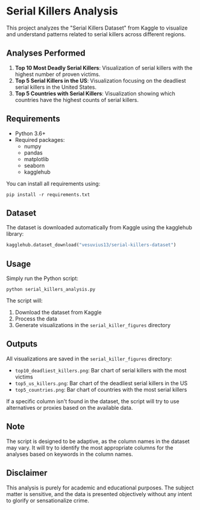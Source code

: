 # Serial Killers Analysis

This project analyzes the "Serial Killers Dataset" from Kaggle to visualize and understand patterns related to serial killers across different regions.

## Analyses Performed

1. **Top 10 Most Deadly Serial Killers**: Visualization of serial killers with the highest number of proven victims.
2. **Top 5 Serial Killers in the US**: Visualization focusing on the deadliest serial killers in the United States.
3. **Top 5 Countries with Serial Killers**: Visualization showing which countries have the highest counts of serial killers.

## Requirements

- Python 3.6+
- Required packages:
  - numpy
  - pandas
  - matplotlib
  - seaborn
  - kagglehub

You can install all requirements using:
```
pip install -r requirements.txt
```

## Dataset

The dataset is downloaded automatically from Kaggle using the kagglehub library:
```python
kagglehub.dataset_download("vesuvius13/serial-killers-dataset")
```

## Usage

Simply run the Python script:
```
python serial_killers_analysis.py
```

The script will:
1. Download the dataset from Kaggle
2. Process the data
3. Generate visualizations in the `serial_killer_figures` directory

## Outputs

All visualizations are saved in the `serial_killer_figures` directory:
- `top10_deadliest_killers.png`: Bar chart of serial killers with the most victims
- `top5_us_killers.png`: Bar chart of the deadliest serial killers in the US
- `top5_countries.png`: Bar chart of countries with the most serial killers

If a specific column isn't found in the dataset, the script will try to use alternatives or proxies based on the available data.

## Note

The script is designed to be adaptive, as the column names in the dataset may vary. It will try to identify the most appropriate columns for the analyses based on keywords in the column names.

## Disclaimer

This analysis is purely for academic and educational purposes. The subject matter is sensitive, and the data is presented objectively without any intent to glorify or sensationalize crime. 